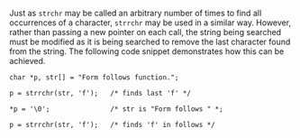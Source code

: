 Just as `strchr` may be called an arbitrary number of times to find all occurrences of a character, `strrchr` may be used in a similar way.  However, rather than passing a new pointer on each call, the string being searched must be modified as it is being searched to remove the last character found from the string. The following code snippet demonstrates how this can be achieved.

```
char *p, str[] = "Form follows function.";

p = strrchr(str, 'f');   /* finds last 'f' */

*p = '\0';               /* str is "Form follows " *;

p = strrchr(str, 'f');   /* finds 'f' in follows */
```
